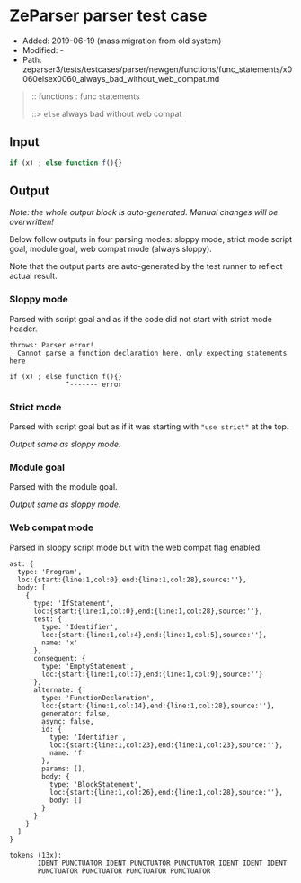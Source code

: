 # ZeParser parser test case

- Added: 2019-06-19 (mass migration from old system)
- Modified: -
- Path: zeparser3/tests/testcases/parser/newgen/functions/func_statements/x0060elsex0060_always_bad_without_web_compat.md

> :: functions : func statements
>
> ::> `else` always bad without web compat

## Input

`````js
if (x) ; else function f(){}
`````

## Output

_Note: the whole output block is auto-generated. Manual changes will be overwritten!_

Below follow outputs in four parsing modes: sloppy mode, strict mode script goal, module goal, web compat mode (always sloppy).

Note that the output parts are auto-generated by the test runner to reflect actual result.

### Sloppy mode

Parsed with script goal and as if the code did not start with strict mode header.

`````
throws: Parser error!
  Cannot parse a function declaration here, only expecting statements here

if (x) ; else function f(){}
              ^------- error
`````

### Strict mode

Parsed with script goal but as if it was starting with `"use strict"` at the top.

_Output same as sloppy mode._

### Module goal

Parsed with the module goal.

_Output same as sloppy mode._

### Web compat mode

Parsed in sloppy script mode but with the web compat flag enabled.

`````
ast: {
  type: 'Program',
  loc:{start:{line:1,col:0},end:{line:1,col:28},source:''},
  body: [
    {
      type: 'IfStatement',
      loc:{start:{line:1,col:0},end:{line:1,col:28},source:''},
      test: {
        type: 'Identifier',
        loc:{start:{line:1,col:4},end:{line:1,col:5},source:''},
        name: 'x'
      },
      consequent: {
        type: 'EmptyStatement',
        loc:{start:{line:1,col:7},end:{line:1,col:9},source:''}
      },
      alternate: {
        type: 'FunctionDeclaration',
        loc:{start:{line:1,col:14},end:{line:1,col:28},source:''},
        generator: false,
        async: false,
        id: {
          type: 'Identifier',
          loc:{start:{line:1,col:23},end:{line:1,col:23},source:''},
          name: 'f'
        },
        params: [],
        body: {
          type: 'BlockStatement',
          loc:{start:{line:1,col:26},end:{line:1,col:28},source:''},
          body: []
        }
      }
    }
  ]
}

tokens (13x):
       IDENT PUNCTUATOR IDENT PUNCTUATOR PUNCTUATOR IDENT IDENT IDENT
       PUNCTUATOR PUNCTUATOR PUNCTUATOR PUNCTUATOR
`````

